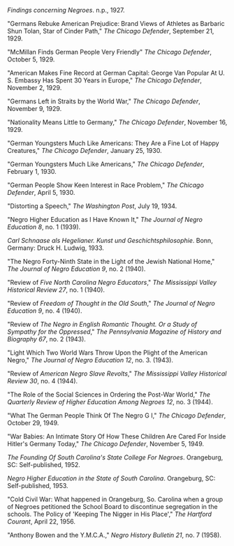 *Findings concerning Negroes*. n.p., 1927.

"Germans Rebuke American Prejudice: Brand Views of Athletes as Barbaric Shun Tolan, Star of Cinder Path," *The Chicago Defender*, September 21, 1929.

"McMillan Finds German People Very Friendly" *The Chicago Defender*, October 5, 1929.

"American Makes Fine Record at German Capital: George Van Popular At U. S. Embassy Has Spent 30 Years in Europe," *The Chicago Defender*, November 2, 1929.

"Germans Left in Straits by the World War," *The Chicago Defender*, November 9, 1929.

"Nationality Means Little to Germany," *The Chicago Defender*, November 16, 1929. 

"German Youngsters Much Like Americans: They Are a Fine Lot of Happy Creatures," *The Chicago Defender*, January 25, 1930. 

"German Youngsters Much Like Americans," *The Chicago Defender*, February 1, 1930. 

"German People Show Keen Interest in Race Problem," *The Chicago Defender*, April 5, 1930. 

"Distorting a Speech," *The Washington Post*, July 19, 1934. 

"Negro Higher Education as I Have Known It," *The Journal of Negro Education 8*, no. 1 (1939). 

*Carl Schnaase als Hegelianer. Kunst und Geschichtsphilosophie*. Bonn, Germany: Druck H. Ludwig, 1933.

"The Negro Forty-Ninth State in the Light of the Jewish National Home," *The Journal of Negro Education 9*, no. 2 (1940).

"Review of *Five North Carolina Negro Educators*," *The Mississippi Valley Historical Review 27*, no. 1 (1940).

"Review of *Freedom of Thought in the Old South*," *The Journal of Negro Education 9*, no. 4 (1940).

"Review of *The Negro in English Romantic Thought. Or a Study of Sympathy for the Oppressed*," *The Pennsylvania Magazine of History and Biography 67*, no. 2 (1943).

"Light Which Two World Wars Throw Upon the Plight of the American Negro," *The Journal of Negro Education 12*, no. 3. (1943).

"Review of *American Negro Slave Revolts*," *The Mississippi Valley Historical Review 30*, no. 4 (1944).

"The Role of the Social Sciences in Ordering the Post-War World," *The Quarterly Review of Higher Education Among Negroes 12*, no. 3 (1944).

"What The German People Think Of The Negro G I," *The Chicago Defender*, October 29, 1949.

"War Babies: An Intimate Story Of How These Children Are Cared For Inside Hitler's Germany Today," *The Chicago Defender*, November 5, 1949.

*The Founding Of South Carolina's State College For Negroes*. Orangeburg, SC: Self-published, 1952.

*Negro Higher Education in the State of South Carolina*. Orangeburg, SC: Self-published, 1953.

"Cold Civil War: What happened in Orangeburg, So. Carolina when a group of Negroes petitioned the School Board to discontinue segregation in the schools. The Policy of 'Keeping The Nigger in His Place'," *The Hartford Courant*, April 22, 1956. 

"Anthony Bowen and the Y.M.C.A.," *Negro History Bulletin 21*, no. 7 (1958).
